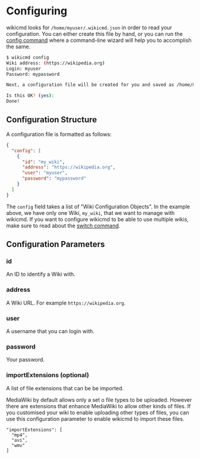 # Configuring

wikicmd looks for `/home/myuser/.wikicmd.json` in order to read your configuration. You can either create this file by hand, or you can run the [config command](cmd_config.md) where a command-line wizard will help you to accomplish the same.

```sh
$ wikicmd config
Wiki address: (https://wikipedia.org) 
Login: myuser
Password: mypassword

Next, a configuration file will be created for you and saved as /home/myuser/.wikicmd.json

Is this OK? (yes):    
Done!
```

## Configuration Structure

A configuration file is formatted as follows:

```json
{
  "config": [
    {
      "id": "my_wiki",
      "address": "https://wikipedia.org",
      "user": "myuser",
      "password": "mypassword"
    }
  ]
}
```

The `config` field takes a list of "Wiki Configuration Objects". In the example above, we have only one Wiki, `my_wiki`, that we want to manage with wikicmd. If you want to configure wikicmd to be able to use multiple wikis, make sure to read about the [switch command](cmd_switch.md).

## Configuration Parameters

### id

An ID to identify a Wiki with.

### address

A Wiki URL. For example `https://wikipedia.org`.

### user

A username that you can login with.

### password

Your password.

### importExtensions (optional)

A list of file extensions that can be be imported.

MediaWiki by default allows only a set o file types to be uploaded. However there are extensions that enhance MediaWiki to allow other kinds of files. If you customised your wiki to enable uploading other types of files, you can use this configuration parameter to enable wikicmd to import these files.

```
"importExtensions": [
  "mp4",
  "avi",
  "wmv"
]
```
